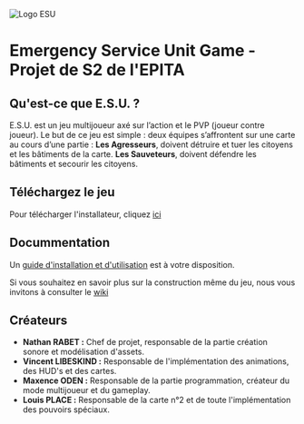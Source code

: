 ![Logo ESU](https://user-images.githubusercontent.com/13369175/83045552-04fbff00-a046-11ea-8490-6f9abddc51fa.gif)

# Emergency Service Unit Game - Projet de S2 de l'EPITA
## Qu'est-ce que E.S.U. ?
E.S.U. est un jeu multijoueur axé sur l’action et le PVP (joueur contre joueur). Le but de ce
jeu est simple : deux équipes s’affrontent sur une carte au cours d’une partie
: **Les Agresseurs**, doivent détruire et tuer les citoyens et les bâtiments de
la carte. **Les Sauveteurs**, doivent défendre les bâtiments et secourir les
citoyens.

## Téléchargez le jeu
Pour télécharger l'installateur, cliquez [ici](docs/assets/download/ESU_setup.exe)

## Docummentation
Un [guide d'installation et d'utilisation](https://github.com/nathan-rabet/ESU/wiki/Manuel-d%E2%80%99utilisation-et-d%E2%80%99installation) est à votre disposition.

Si vous souhaitez en savoir plus sur la construction même du jeu, nous vous invitons à consulter le [wiki](https://github.com/nathan-rabet/ESU/wiki)

## Créateurs
*    **Nathan RABET :** Chef de projet, responsable de la partie création sonore et modélisation d'assets.
*    **Vincent LIBESKIND :** Responsable de l'implémentation des animations, des HUD's et des cartes.
*    **Maxence ODEN :** Responsable de la partie programmation, créateur du mode multijoueur et du gameplay.
*    **Louis PLACE :** Responsable de la carte n°2 et de toute l'implémentation des pouvoirs spéciaux.